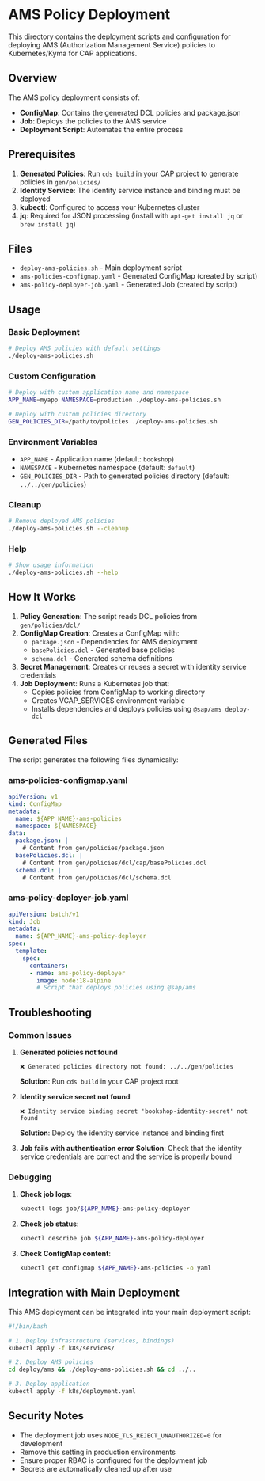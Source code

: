 # AMS Policy Deployment

This directory contains the deployment scripts and configuration for deploying AMS (Authorization Management Service) policies to Kubernetes/Kyma for CAP applications.

## Overview

The AMS policy deployment consists of:
- **ConfigMap**: Contains the generated DCL policies and package.json
- **Job**: Deploys the policies to the AMS service
- **Deployment Script**: Automates the entire process

## Prerequisites

1. **Generated Policies**: Run `cds build` in your CAP project to generate policies in `gen/policies/`
2. **Identity Service**: The identity service instance and binding must be deployed
3. **kubectl**: Configured to access your Kubernetes cluster
4. **jq**: Required for JSON processing (install with `apt-get install jq` or `brew install jq`)

## Files

- `deploy-ams-policies.sh` - Main deployment script
- `ams-policies-configmap.yaml` - Generated ConfigMap (created by script)
- `ams-policy-deployer-job.yaml` - Generated Job (created by script)

## Usage

### Basic Deployment

```bash
# Deploy AMS policies with default settings
./deploy-ams-policies.sh
```

### Custom Configuration

```bash
# Deploy with custom application name and namespace
APP_NAME=myapp NAMESPACE=production ./deploy-ams-policies.sh

# Deploy with custom policies directory
GEN_POLICIES_DIR=/path/to/policies ./deploy-ams-policies.sh
```

### Environment Variables

- `APP_NAME` - Application name (default: `bookshop`)
- `NAMESPACE` - Kubernetes namespace (default: `default`)
- `GEN_POLICIES_DIR` - Path to generated policies directory (default: `../../gen/policies`)

### Cleanup

```bash
# Remove deployed AMS policies
./deploy-ams-policies.sh --cleanup
```

### Help

```bash
# Show usage information
./deploy-ams-policies.sh --help
```

## How It Works

1. **Policy Generation**: The script reads DCL policies from `gen/policies/dcl/`
2. **ConfigMap Creation**: Creates a ConfigMap with:
   - `package.json` - Dependencies for AMS deployment
   - `basePolicies.dcl` - Generated base policies
   - `schema.dcl` - Generated schema definitions
3. **Secret Management**: Creates or reuses a secret with identity service credentials
4. **Job Deployment**: Runs a Kubernetes job that:
   - Copies policies from ConfigMap to working directory
   - Creates VCAP_SERVICES environment variable
   - Installs dependencies and deploys policies using `@sap/ams deploy-dcl`

## Generated Files

The script generates the following files dynamically:

### ams-policies-configmap.yaml
```yaml
apiVersion: v1
kind: ConfigMap
metadata:
  name: ${APP_NAME}-ams-policies
  namespace: ${NAMESPACE}
data:
  package.json: |
    # Content from gen/policies/package.json
  basePolicies.dcl: |
    # Content from gen/policies/dcl/cap/basePolicies.dcl
  schema.dcl: |
    # Content from gen/policies/dcl/schema.dcl
```

### ams-policy-deployer-job.yaml
```yaml
apiVersion: batch/v1
kind: Job
metadata:
  name: ${APP_NAME}-ams-policy-deployer
spec:
  template:
    spec:
      containers:
      - name: ams-policy-deployer
        image: node:18-alpine
        # Script that deploys policies using @sap/ams
```

## Troubleshooting

### Common Issues

1. **Generated policies not found**
   ```
   ❌ Generated policies directory not found: ../../gen/policies
   ```
   **Solution**: Run `cds build` in your CAP project root

2. **Identity service secret not found**
   ```
   ❌ Identity service binding secret 'bookshop-identity-secret' not found
   ```
   **Solution**: Deploy the identity service instance and binding first

3. **Job fails with authentication error**
   **Solution**: Check that the identity service credentials are correct and the service is properly bound

### Debugging

1. **Check job logs**:
   ```bash
   kubectl logs job/${APP_NAME}-ams-policy-deployer
   ```

2. **Check job status**:
   ```bash
   kubectl describe job ${APP_NAME}-ams-policy-deployer
   ```

3. **Check ConfigMap content**:
   ```bash
   kubectl get configmap ${APP_NAME}-ams-policies -o yaml
   ```

## Integration with Main Deployment

This AMS deployment can be integrated into your main deployment script:

```bash
#!/bin/bash

# 1. Deploy infrastructure (services, bindings)
kubectl apply -f k8s/services/

# 2. Deploy AMS policies
cd deploy/ams && ./deploy-ams-policies.sh && cd ../..

# 3. Deploy application
kubectl apply -f k8s/deployment.yaml
```

## Security Notes

- The deployment job uses `NODE_TLS_REJECT_UNAUTHORIZED=0` for development
- Remove this setting in production environments
- Ensure proper RBAC is configured for the deployment job
- Secrets are automatically cleaned up after use
